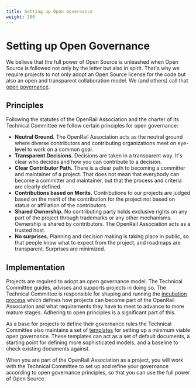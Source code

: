 ```yaml
---
title: Setting up Open Governance
weight: 300
---
```

# Setting up Open Governance

We believe that the full power of Open Source is unleashed when Open Source is followed not only by the letter but also in spirit. That's why we require projects to not only adopt an Open Source license for the code but also an open and transparent collaboration model. We (and others) call that [open governance](https://opengovernance.dev/).

## Principles

Following the statutes of the OpenRail Association and the charter of its Technical Committee we follow certain principles for open governance:

* **Neutral Ground.** The OpenRail Association acts as the neutral ground where diverse contributors and contributing organizations meet on eye-level to work on a common goal.
* **Transparent Decisions.** Decisions are taken in a transparent way. It's clear who decides and how you can contribute to a decision.
* **Clear Contributor Path.** There is a clear path to becoming a committer and maintainer of a project. That does not mean that everybody can become a committer and maintainer, but that the process and criteria are clearly defined.
* **Contributions based on Merits.** Contributions to our projects are judged based on the merit of the contribution for the project not based on status or affiliation of the contributors.
* **Shared Ownership.** No contributing party holds exclusive rights on any part of the project through trademarks or any other mechanisms. Ownership is shared by contributors. The OpenRail Association acts as a trusted host.
* **No surprises.** Planning and decision making is taking place in public, so that people know what to expect from the project, and roadmaps are transparent. Surprises are minimized.

## Implementation

Projects are required to adopt an open governance model. The Technical Committee guides, advises and supports projects in doing so. The Technical Committee is responsible for shaping and running the [incubation process](https://github.com/OpenRailAssociation/technical-committee/blob/main/incubation-process.md) which defines how projects can become part of the OpenRail Association and what requirements they have to meet to advance to more mature stages. Adhering to open principles is a significant part of this.

As a base for projects to define their governance rules the Technical Committee also maintains a set of [templates](https://github.com/OpenRailAssociation/technical-committee/tree/main/project-templates) for setting up a minimum viable open governance. These templates can act as a set of default documents, a starting point for defining more sophisticated models, and a baseline to check existing documents against.

When you are part of the OpenRail Association as a project, you will work with the Technical Committee to set up and refine your governance according to open governance principles, so that you can use the full power of Open Source.
